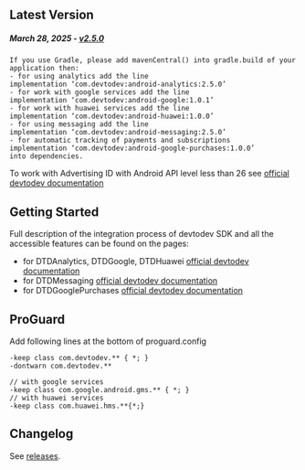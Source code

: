 Latest Version
--------------
##### _March 28, 2025_ - [v2.5.0](https://github.com/devtodev-analytics/android-sdk-2.0/releases/latest)

```
If you use Gradle, please add mavenCentral() into gradle.build of your application then:
- for using analytics add the line 
implementation ‘com.devtodev:android-analytics:2.5.0’
- for work with google services add the line 
implementation ‘com.devtodev:android-google:1.0.1’
- for work with huawei services add the line 
implementation ‘com.devtodev:android-huawei:1.0.0’
- for using messaging add the line 
implementation ‘com.devtodev:android-messaging:2.5.0’
- for automatic tracking of payments and subscriptions
implementation ‘com.devtodev:android-google-purchases:1.0.0’
into dependencies.
```

To work with Advertising ID with Android API level less than 26
see [official devtodev documentation](https://docs.devtodev.com/integration/integration-of-sdk-v2/sdk-integration/android#step-2.-add-gradle-build-dependencies)

Getting Started
---------------
Full description of the integration process of devtodev SDK and all the accessible features can be found on the pages:
- for DTDAnalytics, DTDGoogle, DTDHuawei [official devtodev documentation](https://docs.devtodev.com/integration/integration-of-sdk-v2/sdk-integration/android)
- for DTDMessaging [official devtodev documentation](https://docs.devtodev.com/integration/integration-of-sdk-v2/push-notifications/android)
- for DTDGooglePurchases [official devtodev documentation](https://docs.devtodev.com/integration/integration-of-sdk-v2/automatic-payment-tracking/google-play)

ProGuard
---------------
Add following lines at the bottom of proguard.config
```
-keep class com.devtodev.** { *; }
-dontwarn com.devtodev.**

// with google services
-keep class com.google.android.gms.** { *; }
// with huawei services
-keep class com.huawei.hms.**{*;}
```

Changelog
---------
See [releases](https://github.com/devtodev-analytics/android-sdk-2.0/releases/).
